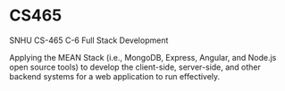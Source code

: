 # CS465
SNHU CS-465 C-6 Full Stack Development

Applying the MEAN Stack (i.e., MongoDB, Express, Angular, and Node.js open source tools) to develop the client-side, server-side, and other backend systems for a web application to run effectively.

